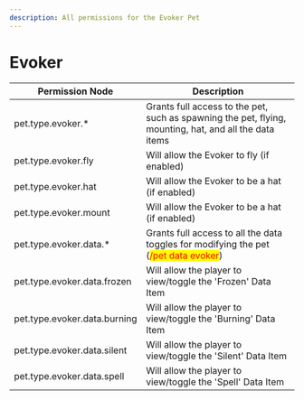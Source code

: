 ```yaml
---
description: All permissions for the Evoker Pet
---
```


# Evoker
| Permission Node        | Description                                                                                            |
| - | - |
| pet.type.evoker.* | Grants full access to the pet, such as spawning the pet, flying, mounting, hat, and all the data items |
| pet.type.evoker.fly | Will allow the Evoker to fly (if enabled) |
| pet.type.evoker.hat | Will allow the Evoker to be a hat (if enabled) |
| pet.type.evoker.mount | Will allow the Evoker to be a hat (if enabled) |
| pet.type.evoker.data.* | Grants full access to all the data toggles for modifying the pet (<mark style="color:red;">/pet data evoker</mark>) |
| pet.type.evoker.data.frozen | Will allow the player to view/toggle the 'Frozen' Data Item |
| pet.type.evoker.data.burning | Will allow the player to view/toggle the 'Burning' Data Item |
| pet.type.evoker.data.silent | Will allow the player to view/toggle the 'Silent' Data Item |
| pet.type.evoker.data.spell | Will allow the player to view/toggle the 'Spell' Data Item |


